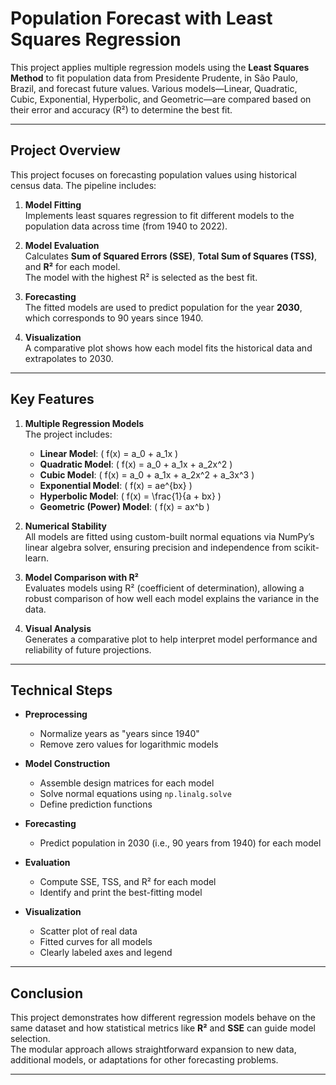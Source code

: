 # Population Forecast with Least Squares Regression

This project applies multiple regression models using the **Least Squares Method** to fit population data from Presidente Prudente, in São Paulo, Brazil, and forecast future values. Various models—Linear, Quadratic, Cubic, Exponential, Hyperbolic, and Geometric—are compared based on their error and accuracy (R²) to determine the best fit.

---

## Project Overview

This project focuses on forecasting population values using historical census data. The pipeline includes:

1. **Model Fitting**  
   Implements least squares regression to fit different models to the population data across time (from 1940 to 2022).

2. **Model Evaluation**  
   Calculates **Sum of Squared Errors (SSE)**, **Total Sum of Squares (TSS)**, and **R²** for each model.  
   The model with the highest R² is selected as the best fit.

3. **Forecasting**  
   The fitted models are used to predict population for the year **2030**, which corresponds to 90 years since 1940.

4. **Visualization**  
   A comparative plot shows how each model fits the historical data and extrapolates to 2030.

---

## Key Features

1. **Multiple Regression Models**  
   The project includes:
   - **Linear Model**: \( f(x) = a_0 + a_1x \)
   - **Quadratic Model**: \( f(x) = a_0 + a_1x + a_2x^2 \)
   - **Cubic Model**: \( f(x) = a_0 + a_1x + a_2x^2 + a_3x^3 \)
   - **Exponential Model**: \( f(x) = ae^{bx} \)
   - **Hyperbolic Model**: \( f(x) = \frac{1}{a + bx} \)
   - **Geometric (Power) Model**: \( f(x) = ax^b \)

2. **Numerical Stability**  
   All models are fitted using custom-built normal equations via NumPy’s linear algebra solver, ensuring precision and independence from scikit-learn.

3. **Model Comparison with R²**  
   Evaluates models using R² (coefficient of determination), allowing a robust comparison of how well each model explains the variance in the data.

4. **Visual Analysis**  
   Generates a comparative plot to help interpret model performance and reliability of future projections.

---

## Technical Steps

- **Preprocessing**
  - Normalize years as "years since 1940"
  - Remove zero values for logarithmic models

- **Model Construction**
  - Assemble design matrices for each model
  - Solve normal equations using `np.linalg.solve`
  - Define prediction functions

- **Forecasting**
  - Predict population in 2030 (i.e., 90 years from 1940) for each model

- **Evaluation**
  - Compute SSE, TSS, and R² for each model
  - Identify and print the best-fitting model

- **Visualization**
  - Scatter plot of real data
  - Fitted curves for all models
  - Clearly labeled axes and legend

---

## Conclusion

This project demonstrates how different regression models behave on the same dataset and how statistical metrics like **R²** and **SSE** can guide model selection.  
The modular approach allows straightforward expansion to new data, additional models, or adaptations for other forecasting problems.

---
